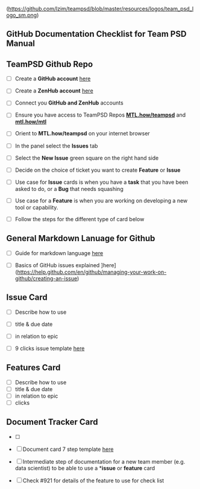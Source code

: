  (https://github.com/lzim/teampsd/blob/master/resources/logos/team_psd_logo_sm.png) 

## GitHub Documentation Checklist for Team PSD Manual 

## TeamPSD Github Repo
- [ ] Create a **GitHub account** [here](https://github.com/)
- [ ] Create a **ZenHub account** [here](https://www.zenhub.com/) 
- [ ] Connect you **GitHub and ZenHub** accounts
- [ ] Ensure you have access to TeamPSD Repos [**MTL.how/teampsd**](https://github.com/lzim/teampsd) and [**mtl.how/mtl**](https://github.com/lzim/mtl)
- [ ] Orient to **MTL.how/teampsd** on your internet browser
- [ ] In the panel select the **Issues** tab
- [ ] Select the **New Issue** green square on the right hand side
- [ ] Decide on the choice of ticket you want to create **Feature** or **Issue** 
- [ ] Use case for **Issue** cards is when you have a **task** that you have been asked to do, or a **Bug** that needs squashing
- [ ] Use case for a **Feature** is when you are working on developing a new tool or capability.
- [ ] Follow the steps for the different type of card below



## General Markdown Lanuage for Github 
- [ ] Guide for markdown language [here](https://github.com/lzim/teampsd/blob/master/resources/training_guides/github/github_guide.md)
- [ ] Basics of GitHub issues explained ]here](https://help.github.com/en/github/managing-your-work-on-github/creating-an-issue)


## Issue Card
- [ ] Describe how to use
- [ ] title & due date
- [ ] in relation to epic 
- [ ] 9 clicks issue template [here](https://github.com/lzim/teampsd/blob/master/.github/ISSUE_TEMPLATE/issue.md)


## Features Card
- [ ] Describe how to use
- [ ] title & due date
- [ ] in relation to epic 
- [ ]  clicks

## Document Tracker Card
- [ ] 
- [ ] Document card 7 step template [here](https://github.com/lzim/teampsd/blob/master/issue_templates/document_tracker.md)


- [ ] Intermediate step of documentation for a new team member (e.g. data scientist) to be able to use a ***issue** or **feature** card
- [ ] Check #921 for details of the feature to use for check list 
